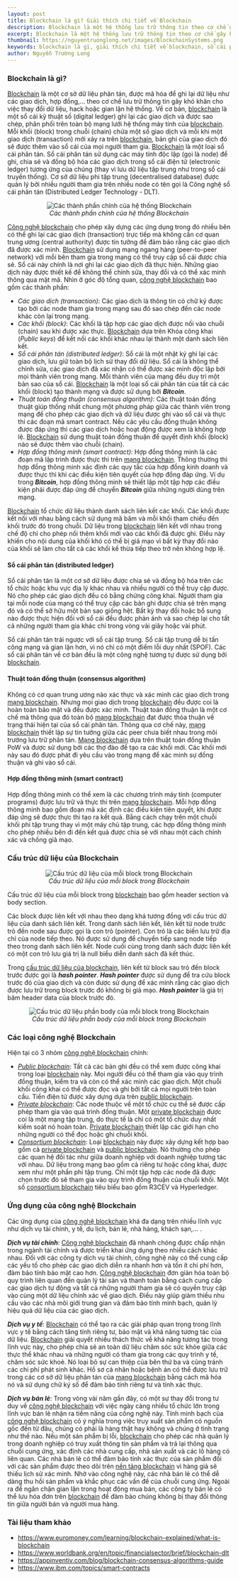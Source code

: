 ```yaml
---
layout: post
title: Blockchain là gì? Giải thích chi tiết về Blockchain
description: Blockchain là một hệ thống lưu trữ thông tin theo cơ chế gây khó khăn cho việc thay đổi dữ liệu, hack hoặc gian lận hệ thống. Một sổ cái kỹ thuật số (digital ledger) ghi lại các giao dịch và được sao chép, phân phối trên toàn bộ mạng lưới hệ thống máy tính của blockchain.
excerpt: Blockchain là một hệ thống lưu trữ thông tin theo cơ chế gây khó khăn cho việc thay đổi dữ liệu, hack hoặc gian lận hệ thống. Một sổ cái kỹ thuật số (digital ledger) ghi lại các giao dịch và được sao chép, phân phối trên toàn bộ mạng lưới hệ thống máy tính của blockchain.
thumbnail: https://nguyentruonglong.net/images/BlockchainSystems.png
keywords: blockchain là gì, giải thích chi tiết về blockchain, sổ cái phân tán, giải thích blockchain, công nghệ blockchain, blockchain, mạng blockchain, nền tảng blockchain, mô hình blockchain, cơ chế blockchain, sổ cái blockchain
author: Nguyễn Trường Long
---
```


### Blockchain là gì?

[Blockchain](https://nguyentruonglong.net/blockchain-la-gi-giai-thich-chi-tiet-ve-blockchain.html) là một cơ sở dữ liệu phân tán, được mã hóa để ghi lại dữ liệu như các giao dịch, hợp đồng,... theo cơ chế lưu trữ thông tin gây khó khăn cho việc thay đổi dữ liệu, hack hoặc gian lận hệ thống. Về cơ bản, [blockchain](https://nguyentruonglong.net/blockchain-la-gi-giai-thich-chi-tiet-ve-blockchain.html) là một sổ cái kỹ thuật số (digital ledger) ghi lại các giao dịch và được sao chép, phân phối trên toàn bộ mạng lưới hệ thống máy tính của [blockchain](https://nguyentruonglong.net/blockchain-la-gi-giai-thich-chi-tiet-ve-blockchain.html). Mỗi khối (block) trong chuỗi (chain) chứa một số giao dịch và mỗi khi một giao dịch (transaction) mới xảy ra trên [blockchain](https://nguyentruonglong.net/blockchain-la-gi-giai-thich-chi-tiet-ve-blockchain.html), bản ghi của giao dịch đó sẽ được thêm vào sổ cái của mọi người tham gia. [Blockchain](https://nguyentruonglong.net/blockchain-la-gi-giai-thich-chi-tiet-ve-blockchain.html) là một loại sổ cái phân tán. Sổ cái phân tán sử dụng các máy tính độc lập (gọi là node) để ghi, chia sẻ và đồng bộ hóa các giao dịch trong sổ cái điện tử (electronic ledger) tương ứng của chúng (thay vì lưu dữ liệu tập trung như trong sổ cái truyền thống). Cơ sở dữ liệu phi tập trung (decentralised database) được quản lý bởi nhiều người tham gia trên nhiều node có tên gọi là Công nghệ sổ cái phân tán (Distributed Ledger Technology - DLT).


<figure class="image">
<center>
  <img src="https://nguyentruonglong.net/images/BlockchainSystems.png" alt="Các thành phần chính của hệ thống Blockchain">
  <figcaption>
	  <i>Các thành phần chính của hệ thống Blockchain</i>
  </figcaption>
</center>
</figure>

[Công nghệ blockchain](https://nguyentruonglong.net/blockchain-la-gi-giai-thich-chi-tiet-ve-blockchain.html) cho phép xây dựng các ứng dụng trong đó nhiều bên có thể ghi lại các giao dịch (transaction) trực tiếp mà không cần cơ quan trung ương (central authority) được tin tưởng để đảm bảo rằng các giao dịch đã được xác minh. [Blockchain](https://nguyentruonglong.net/blockchain-la-gi-giai-thich-chi-tiet-ve-blockchain.html) sử dụng mạng ngang hàng (peer-to-peer network) với mỗi bên tham gia trong mạng có thể truy cập sổ cái được chia sẻ. Sổ cái này chính là nơi ghi lại các giao dịch đã thực hiện. Những giao dịch này được thiết kế để không thể chỉnh sửa, thay đổi và có thể xác minh thông qua mật mã. Nhìn ở góc độ tổng quan, [công nghệ blockchain](https://nguyentruonglong.net/blockchain-la-gi-giai-thich-chi-tiet-ve-blockchain.html) bao gồm các thành phần:

- <i>Các giao dịch (transaction)</i>: Các giao dịch là thông tin có chữ ký được tạo bởi các node tham gia trong mạng sau đó sao chép đến các node khác còn lại trong mạng.
- <i>Các khối (block)</i>: Các khối là tập hợp các giao dịch được nối vào chuỗi (chain) sau khi được xác thực. [Blockchain](https://nguyentruonglong.net/blockchain-la-gi-giai-thich-chi-tiet-ve-blockchain.html) dựa trên Khóa công khai (<i>Public keys</i>) để kết nối các khối khác nhau lại thành một danh sách liên kết.
- <i>Sổ cái phân tán (distributed ledger)</i>: Sổ cái là một nhật ký ghi lại các giao dịch, lưu giữ toàn bộ lịch sử thay đổi dữ liệu. Sổ cái là không thể chỉnh sửa, các giao dịch đã xác nhận có thể được xác minh độc lập bởi mọi thành viên trong mạng. Mỗi thành viên của mạng đều duy trì một bản sao của sổ cái. [Blockchain](https://nguyentruonglong.net/blockchain-la-gi-giai-thich-chi-tiet-ve-blockchain.html) là một loại sổ cái phân tán của tất cả các khối (block) tạo thành mạng và được sử dụng bởi <strong><i>Bitcoin</i></strong>.
- <i>Thuật toán đồng thuận (consensus algorithm)</i>: Các thuật toán đồng thuật giúp thống nhất chung một phương pháp giữa các thành viên trong mạng để cho phép các giao dịch và dữ liệu được ghi vào sổ cái và thực thi các đoạn mã smart contract. Nếu các yêu cầu đồng thuận không được đáp ứng thì các giao dịch hoặc hoạt động được xem là không hợp lệ. [Blockchain](https://nguyentruonglong.net/blockchain-la-gi-giai-thich-chi-tiet-ve-blockchain.html) sử dụng thuật toán đồng thuận để quyết định khối (block) nào sẽ được thêm vào chuỗi (chain).
- <i>Hợp đồng thông minh (smart contract)</i>: Hợp đồng thông minh là các đoạn mã lập trình được thực thi trên [mạng blockchain](https://nguyentruonglong.net/blockchain-la-gi-giai-thich-chi-tiet-ve-blockchain.html). Thông thường thì hợp đồng thông minh xác định các quy tắc của hợp đồng kinh doanh và được thực thi khi các điều kiện tiên quyết của hợp đồng đáp ứng. Ví dụ trong <strong><i>Bitcoin</i></strong>, hợp đồng thông minh sẽ thiết lập một tập hợp các điều kiện phải được đáp ứng để chuyển <strong><i>Bitcoin</i></strong> giữa những người dùng trên mạng.

[Blockchain](https://nguyentruonglong.net/blockchain-la-gi-giai-thich-chi-tiet-ve-blockchain.html) tổ chức dữ liệu thành danh sách liên kết các khối. Các khối được kết nối với nhau bằng cách sử dụng mã băm và mỗi khối tham chiếu đến khối trước đó trong chuỗi. Dữ liệu trong [blockchain](https://nguyentruonglong.net/blockchain-la-gi-giai-thich-chi-tiet-ve-blockchain.html) liên kết với nhau trong chế độ chỉ cho phép nối thêm khối mới vào các khối đã được ghi. Điều này khiến cho nội dung của khối khó có thể bị giả mạo vì bất kỳ thay đổi nào của khối sẽ làm cho tất cả các khối kế thừa tiếp theo trở nên không hợp lệ.

#### Sổ cái phân tán (distributed ledger)

Sổ cái phân tán là một cơ sở dữ liệu được chia sẻ và đồng bộ hóa trên các tổ chức hoặc khu vực địa lý khác nhau và nhiều người có thể truy cập được. Nó cho phép các giao dịch đều có bằng chứng công khai. Người tham gia tại mỗi node của mạng có thể truy cập các bản ghi được chia sẻ trên mạng đó và có thể sở hữu một bản sao giống hệt. Bất kỳ thay đổi hoặc bổ sung nào được thực hiện đối với sổ cái đều được phản ánh và sao chép lại cho tất cả những người tham gia khác chỉ trong vòng vài giây hoặc vài phút.

Sổ cái phân tán trái ngược với sổ cái tập trung. Sổ cái tập trung dễ bị tấn công mạng và gian lận hơn, vì nó chỉ có một điểm lỗi duy nhất (SPOF). Các sổ cái phân tán về cơ bản đều là một công nghệ tương tự được sử dụng bởi [blockchain](https://nguyentruonglong.net/blockchain-la-gi-giai-thich-chi-tiet-ve-blockchain.html).

#### Thuật toán đồng thuận (consensus algorithm)

Không có cơ quan trung ương nào xác thực và xác minh các giao dịch trong [mạng blockchain](https://nguyentruonglong.net/blockchain-la-gi-giai-thich-chi-tiet-ve-blockchain.html). Nhưng mọi giao dịch trong [blockchain](https://nguyentruonglong.net/blockchain-la-gi-giai-thich-chi-tiet-ve-blockchain.html) đều được coi là hoàn toàn bảo mật và đều được xác minh. Thuật toán đồng thuận là một cơ chế mà thông qua đó toàn bộ [mạng blockchain](https://nguyentruonglong.net/blockchain-la-gi-giai-thich-chi-tiet-ve-blockchain.html) đạt được thỏa thuận về trạng thái hiện tại của sổ cái phân tán. Thông qua cơ chế này, [mạng blockchain](https://nguyentruonglong.net/blockchain-la-gi-giai-thich-chi-tiet-ve-blockchain.html) thiết lập sự tin tưởng giữa các peer chưa biết nhau trong môi trường lưu trữ phân tán. [Mạng blockchain](https://nguyentruonglong.net/blockchain-la-gi-giai-thich-chi-tiet-ve-blockchain.html) dựa trên thuật toán đồng thuận PoW và được sử dụng bởi các thợ đào để tạo ra các khối mới. Các khối mới này sau đó được phát đi yêu cầu vào trong mạng để xác minh sự đồng thuận và ghi vào sổ cái.

#### Hợp đồng thông minh (smart contract)

Hợp đồng thông minh có thể xem là các chương trình máy tính (computer programs) được lưu trữ và thực thi trên [mạng blockchain](https://nguyentruonglong.net/blockchain-la-gi-giai-thich-chi-tiet-ve-blockchain.html). Mỗi hợp đồng thông minh bao gồm đoạn mã xác định các điều kiện tiên quyết, khi được đáp ứng sẽ được thực thi tạo ra kết quả. Bằng cách chạy trên một chuỗi khối phi tập trung thay vì một máy chủ tập trung, các hợp đồng thông minh cho phép nhiều bên đi đến kết quả được chia sẻ với nhau một cách chính xác và chống giả mạo.

### Cấu trúc dữ liệu của Blockchain

<figure class="image">
<center>
  <img src="https://nguyentruonglong.net/images/BlockchainDataStructure.png" alt="Cấu trúc dữ liệu của mỗi block trong Blockchain">
  <figcaption>
	  <i>Cấu trúc dữ liệu của mỗi block trong Blockchain</i>
  </figcaption>
</center>
</figure>

Cấu trúc dữ liệu của mỗi block trong [blockchain](https://nguyentruonglong.net/blockchain-la-gi-giai-thich-chi-tiet-ve-blockchain.html) bao gồm header section và body section.

Các block được liên kết với nhau theo dạng khá tương đồng với cấu trúc dữ liệu của danh sách liên kết. Trong danh sách liên kết, liên kết từ node trước trỏ đến node sau được gọi là con trỏ (pointer). Con trỏ là các biến lưu trữ địa chỉ của node tiếp theo. Nó được sử dụng để chuyển tiếp sang node tiếp theo trong danh sách liên kết. Node cuối cùng trong danh sách được liên kết có một con trỏ lưu giá trị là null biểu diễn danh sách đã kết thúc.

Trong [cấu trúc dữ liệu của blockchain](https://nguyentruonglong.net/blockchain-la-gi-giai-thich-chi-tiet-ve-blockchain.html), liên kết từ block sau trỏ đến block trước được gọi là <strong><i>hash pointer</i></strong>. <strong><i>Hash pointer</i></strong> được sử dụng để tra cứu block trước đó của giao dịch và còn được sử dụng để xác minh rằng các giao dịch được lưu trữ trong block trước đó không bị giả mạo. <strong><i>Hash pointer</i></strong> là giá trị băm header data của block trước đó.

<figure class="image">
<center>
  <img src="https://nguyentruonglong.net/images/MerkleTreeblockchain.png" alt="Cấu trúc dữ liệu phần body của mỗi block trong Blockchain">
  <figcaption>
	  <i>Cấu trúc dữ liệu phần body của mỗi block trong Blockchain</i>
  </figcaption>
</center>
</figure>

### Các loại công nghệ Blockchain

Hiện tại có 3 nhóm [công nghệ blockchain](https://nguyentruonglong.net/blockchain-la-gi-giai-thich-chi-tiet-ve-blockchain.html) chính:
- <i><a href="https://nguyentruonglong.net/blockchain-la-gi-giai-thich-chi-tiet-ve-blockchain.html" target="_blank">Public blockchain</a></i>: Tất cả các bản ghi đều có thể xem được công khai trong loại [blockchain](https://nguyentruonglong.net/blockchain-la-gi-giai-thich-chi-tiet-ve-blockchain.html) này. Mọi người đều có thể tham gia vào quy trình đồng thuận, kiểm tra và còn có thể xác minh các giao dịch. Một chuỗi khối công khai có thể được đọc và ghi bởi tất cả mọi người trên toàn cầu. Tiền điện tử được xây dựng dựa trên [public blockchain](https://nguyentruonglong.net/blockchain-la-gi-giai-thich-chi-tiet-ve-blockchain.html).
- <i><a href="https://nguyentruonglong.net/blockchain-la-gi-giai-thich-chi-tiet-ve-blockchain.html" target="_blank">Private blockchain</a></i>: Các node thuộc về một tổ chức cụ thể sẽ được cấp phép tham gia vào quá trình đồng thuận. Một [private blockchain](https://nguyentruonglong.net/blockchain-la-gi-giai-thich-chi-tiet-ve-blockchain.html) được coi là một mạng tập trung, do thực tế là chỉ có một tổ chức duy nhất kiểm soát nó hoàn toàn. [Private blockchain](https://nguyentruonglong.net/blockchain-la-gi-giai-thich-chi-tiet-ve-blockchain.html) thiết lập các giới hạn cho những người có thể đọc hoặc ghi chuỗi khối.
- <i><a href="https://nguyentruonglong.net/blockchain-la-gi-giai-thich-chi-tiet-ve-blockchain.html" target="_blank">Consortium blockchain</a></i>: Loại [blockchain](https://nguyentruonglong.net/blockchain-la-gi-giai-thich-chi-tiet-ve-blockchain.html) này được xây dựng kết hợp bao gồm cả [private blockchain](https://nguyentruonglong.net/blockchain-la-gi-giai-thich-chi-tiet-ve-blockchain.html) và [public blockchain](https://nguyentruonglong.net/blockchain-la-gi-giai-thich-chi-tiet-ve-blockchain.html). Nó thường cho phép các quan hệ đối tác như giữa doanh nghiệp với doanh nghiệp tương tác với nhau. Dữ liệu trong mạng bao gồm cả riêng tư hoặc công khai, được xem như một phần phi tập trung. Chỉ một tập hợp các node đã được chọn trước đó sẽ tham gia vào quy trình đồng thuận của chuỗi khối. Một số [consortium blockchain](https://nguyentruonglong.net/blockchain-la-gi-giai-thich-chi-tiet-ve-blockchain.html) tiêu biểu bao gồm R3CEV và Hyperledger. 

### Ứng dụng của công nghệ Blockchain

Các ứng dụng của [công nghệ blockchain](https://nguyentruonglong.net/blockchain-la-gi-giai-thich-chi-tiet-ve-blockchain.html) khá đa dạng trên nhiều lĩnh vực như dịch vụ tài chính, y tế, du lịch, bán lẻ, nhà hàng, khách sạn,... .

<strong><i>Dịch vụ tài chính</i></strong>: [Công nghệ blockchain](https://nguyentruonglong.net/blockchain-la-gi-giai-thich-chi-tiet-ve-blockchain.html) đã nhanh chóng được chấp nhận trong ngành tài chính và được triển khai ứng dụng theo nhiều cách khác nhau. Đối với các công ty dịch vụ tài chính, công nghệ này có thể cung cấp các yếu tố cho phép các giao dịch diễn ra nhanh hơn và tốn ít chi phí hơn, đảm bảo tính bảo mật cao hơn. [Công nghệ blockchain](https://nguyentruonglong.net/blockchain-la-gi-giai-thich-chi-tiet-ve-blockchain.html) đơn giản hóa toàn bộ quy trình liên quan đến quản lý tài sản và thanh toán bằng cách cung cấp các giao dịch tự động và tất cả những người tham gia sẽ có quyền truy cập vào cùng một dữ liệu chính xác về giao dịch. Điều này giúp giảm thiểu nhu cầu vào các nhà môi giới trung gian và đảm bảo tính minh bạch, quản lý hiệu quả dữ liệu của các giao dịch.

<strong><i>Dịch vụ y tế</i></strong>: [Blockchain](https://nguyentruonglong.net/blockchain-la-gi-giai-thich-chi-tiet-ve-blockchain.html) có thể tạo ra các giải pháp quan trọng trong lĩnh vực y tế bằng cách tăng tính riêng tư, bảo mật và khả năng tương tác của dữ liệu. [Blockchain](https://nguyentruonglong.net/blockchain-la-gi-giai-thich-chi-tiet-ve-blockchain.html) giải quyết nhiều thách thức về khả năng tương tác trong lĩnh vực này, cho phép chia sẻ an toàn dữ liệu chăm sóc sức khỏe giữa các thực thể khác nhau và những người có tham gia trong các quy trình y tế, chăm sóc sức khoẻ. Nó loại bỏ sự can thiệp của bên thứ ba và cũng tránh các chi phí phát sinh khác. Hồ sơ cá nhân hoặc bệnh án có thể được lưu trữ trong các cơ sở dữ liệu phân tán của [mạng blockchain](https://nguyentruonglong.net/blockchain-la-gi-giai-thich-chi-tiet-ve-blockchain.html) bằng cách mã hóa nó và sử dụng chữ ký số để đảm bảo tính riêng tư và tính xác thực.

<strong><i>Dịch vụ bán lẻ</i></strong>: Trong vòng vài năm gần đây, có một sự thay đổi trong tư duy về [công nghệ blockchain](https://nguyentruonglong.net/blockchain-la-gi-giai-thich-chi-tiet-ve-blockchain.html) với việc ngày càng nhiều tổ chức lớn trong lĩnh vực bán lẻ nhận ra tiềm năng của công nghệ này. Tính minh bạch của [công nghệ blockchain](https://nguyentruonglong.net/blockchain-la-gi-giai-thich-chi-tiet-ve-blockchain.html) có ý nghĩa trong việc truy xuất sản phẩm có nguồn gốc đến từ đâu, chúng có phải là hàng thật hay không và chúng ở tình trạng như thế nào. Nếu một sản phẩm bị lỗi, [blockchain](https://nguyentruonglong.net/blockchain-la-gi-giai-thich-chi-tiet-ve-blockchain.html) cho phép các nhà quản lý trong doanh nghiệp có truy xuất thông tin sản phẩm và trả lại thông qua chuỗi cung ứng, xác định các nhà cung cấp, nhà sản xuất và các lô hàng có liên quan. Các nhà bán lẻ có thể đảm bảo tính xác thực của sản phẩm đối với các sản phẩm được theo dõi trên [nền tảng blockchain](https://nguyentruonglong.net/blockchain-la-gi-giai-thich-chi-tiet-ve-blockchain.html) vì hàng giả sẽ thiếu lịch sử xác minh. Nhờ vào công nghệ này, các nhà bán lẻ có thể dễ dàng thu hồi sản phẩm và khắc phục các vấn đề của chuỗi cung ứng. Ngoài ra để ngăn chặn gian lận trong hoạt động mua bán, các công ty bán lẻ có thể lưu hóa đơn trên [blockchain](https://nguyentruonglong.net/blockchain-la-gi-giai-thich-chi-tiet-ve-blockchain.html) để đảm bảo chúng không bị thay đổi thông tin giữa người bán và người mua hàng.
 
### Tài liệu tham khảo

* <a href="https://www.euromoney.com/learning/blockchain-explained/what-is-blockchain" target="_blank">https://www.euromoney.com/learning/blockchain-explained/what-is-blockchain</a>
* <a href="https://www.worldbank.org/en/topic/financialsector/brief/blockchain-dlt" target="_blank">https://www.worldbank.org/en/topic/financialsector/brief/blockchain-dlt</a>
* <a href="https://appinventiv.com/blog/blockchain-consensus-algorithms-guide" target="_blank">https://appinventiv.com/blog/blockchain-consensus-algorithms-guide</a>
* <a href="https://www.ibm.com/topics/smart-contracts" target="_blank">https://www.ibm.com/topics/smart-contracts</a>

